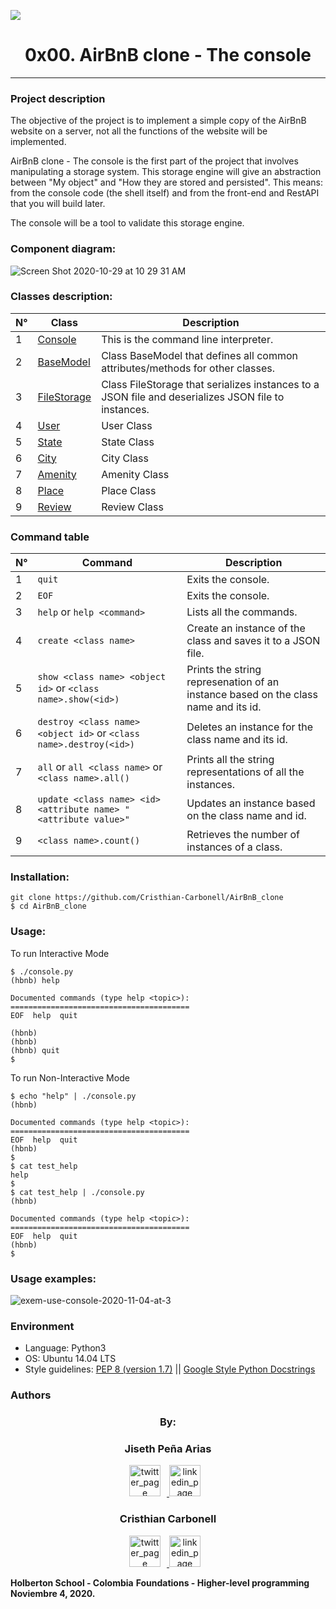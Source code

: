 ![](https://camo.githubusercontent.com/9ebbf60e208b031d4dcf7db6ffc19fe0339d0ff3/68747470733a2f2f692e6962622e636f2f64354e38354e682f68626e622e706e67)

<h1 align="center">0x00. AirBnB clone - The console</h1>
<p align="center"></p>

---
### Project description

The objective of the project is to implement a simple copy of the AirBnB website on a server, not all the functions of the website will be implemented.

AirBnB clone - The console is the first part of the project that involves manipulating a storage system. This storage engine will give an abstraction between "My object" and "How they are stored and persisted". This means: from the console code (the shell itself) and from the front-end and RestAPI that you will build later.

The console will be a tool to validate this storage engine.

### Component diagram:

![Screen Shot 2020-10-29 at 10 29 31 AM](https://user-images.githubusercontent.com/66282703/97595483-b9bd9200-19d1-11eb-9ea8-ddaf409d8a61.png)

### Classes description:

N° |Class|Description
---|---|---
1|[Console](./console.py)|This is the command line interpreter.
2|[BaseModel](./models/base_model.py)|Class BaseModel that defines all common attributes/methods for other classes.
3|[FileStorage](./models/engine/file_storage.py)|Class FileStorage that serializes instances to a JSON file and deserializes JSON file to instances.
4|[User](./models/user.py)|User Class
5|[State](./models/state.py)|State Class
6|[City](./models/city.py)|City Class
7|[Amenity](./models/amenity.py)|Amenity Class
8|[Place](./models/place.py)|Place Class
9|[Review](./models/review.py)|Review Class


### Command table

N°|Command|Description
---|---|---
1|`quit` |Exits the console.
2|`EOF`|Exits the console.
3|`help` or `help <command>`|Lists all the commands.
4|`create <class name>`|Create an instance of the class and saves it to a JSON file.
5|`show <class name> <object id>` or `<class name>.show(<id>)`|Prints the string represenation of an instance based on the class name and its id.
6|`destroy <class name> <object id>` or `<class name>.destroy(<id>)`|Deletes an instance for the class name and its id.
7|`all` or `all <class name>` or `<class name>.all()`|Prints all the string representations of all the instances.
8|`update <class name> <id> <attribute name> "<attribute value>"` |Updates an instance based on the class name and id.
9|`<class name>.count()`|Retrieves the number of instances of a class.

### Installation:
```
git clone https://github.com/Cristhian-Carbonell/AirBnB_clone
$ cd AirBnB_clone
```
### Usage:
To run Interactive Mode
```
$ ./console.py
(hbnb) help

Documented commands (type help <topic>):
========================================
EOF  help  quit

(hbnb)
(hbnb)
(hbnb) quit
$
```
To run Non-Interactive Mode
```
$ echo "help" | ./console.py
(hbnb)

Documented commands (type help <topic>):
========================================
EOF  help  quit
(hbnb)
$
$ cat test_help
help
$
$ cat test_help | ./console.py
(hbnb)

Documented commands (type help <topic>):
========================================
EOF  help  quit
(hbnb)
$
```
### Usage examples:

![exem-use-console-2020-11-04-at-3](https://user-images.githubusercontent.com/66282703/98167361-f1877680-1eb6-11eb-8ea8-64bcde8f4fc4.gif)

### Environment
* Language: Python3
* OS: Ubuntu 14.04 LTS
* Style guidelines: [PEP 8 (version 1.7)](https://www.python.org/dev/peps/pep-0008/) \|| [Google Style Python Docstrings](http://sphinxcontrib-napoleon.readthedocs.io/en/l\atest/example_google.html)

### Authors
<p align="center">
    <h3 align="center">By:</h3>
    <h3 align="center">Jiseth Peña Arias</h3>
      <p align="center">
        <a href="https://twitter.com/jis_pena" target="_blank">
            <img alt="twitter_page" src="https://user-images.githubusercontent.com/66282703/98165523-0d3d4d80-1eb4-11eb-8a61-2777d8d3cd16.png" style="float: center; margin-right: 10px" height="50" width="50">
        </a>
        <a href="https://www.linkedin.com/in/jiseth-pe%C3%B1a-arias-82b9a363/" target="_blank">
            <img alt="linkedin_page" src="https://user-images.githubusercontent.com/66282703/98165372-c7808500-1eb3-11eb-917e-50fe829d7e65.png" style="float: center; margin-right: 10px" height="50"  width="50">
        </a>
        <a>
        </a>
      </p>
    <h3 align="center">Cristhian Carbonell</h3>
      <p align="center">
        <a href="https://twitter.com/CristhianCarbo9" target="_blank">
            <img alt="twitter_page" src="https://user-images.githubusercontent.com/66282703/98165523-0d3d4d80-1eb4-11eb-8a61-2777d8d3cd16.png" style="float: center; margin-right: 10px" height="50" width="50">
        </a>
        <a href="https://www.linkedin.com/in/cristhian-carbonell-2b517b1b0/" target="_blank">
            <img alt="linkedin_page" src="https://user-images.githubusercontent.com/66282703/98165372-c7808500-1eb3-11eb-917e-50fe829d7e65.png" style="float: center; margin-right: 10px" height="50"  width="50">
        </a>
        <a>
        </a>
</p>

__Holberton School - Colombia__
__Foundations - Higher-level programming__
__Noviembre 4, 2020.__